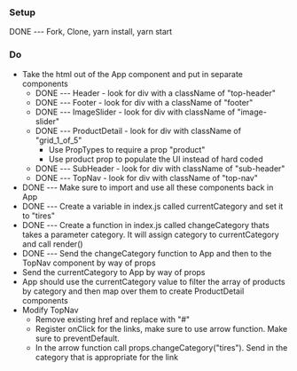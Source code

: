 ### Setup
DONE --- Fork, Clone, yarn install, yarn start

### Do
* Take the html out of the App component and put in separate components
  * DONE --- Header - look for div with a className of "top-header"
  * DONE --- Footer - look for div with a className of "footer"
  * DONE --- ImageSlider - look for div with className of "image-slider"
  * DONE --- ProductDetail - look for div with className of "grid_1_of_5"
    * Use PropTypes to require a prop "product"
    * Use product prop to populate the UI instead of hard coded
  * DONE --- SubHeader - look for div with className of "sub-header"
  * DONE --- TopNav - look for div with className of "top-nav"
* DONE --- Make sure to import and use all these components back in App
* DONE --- Create a variable in index.js called currentCategory and set it to "tires"
* DONE --- Create a function in index.js called changeCategory thats takes a parameter category. It will assign category to currentCategory and call render()
* DONE --- Send the changeCategory function to App and then to the TopNav component by way of props
* Send the currentCategory to App by way of props
* App should use the currentCategory value to filter the array of products by category and then map over them to create ProductDetail components
* Modify TopNav
  * Remove existing href and replace with "#"
  * Register onClick for the links, make sure to use arrow function. Make sure to preventDefault.
  * In the arrow function call props.changeCategory("tires"). Send in the category that is appropriate for the link
